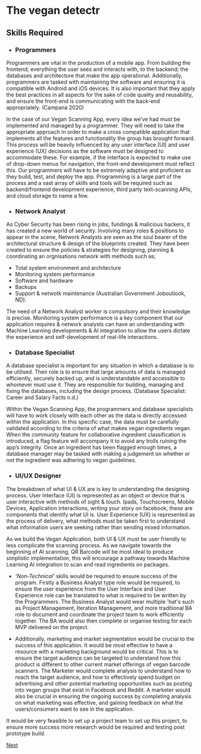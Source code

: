 # The vegan detectr

## Skills Required 

* ### Programmers 

Programmers are vital in the production of a mobile app. From building the frontend; everything the user sees and interacts with, to the backend; the databases and architecture that make the app operational. Additionally, programmers are tasked with maintaining the software and ensuring it is compatible with Android and iOS devices. It is also important that they apply the best practices in all aspects for the sake of code quality and reusability, and ensure the front-end is communicating with the back-end appropriately. (Campana 2020) 

In the case of our Vegan Scanning App, every idea we’ve had must be implemented and managed by a programmer. They will need to take the appropriate approach in order to make a cross compatible application that implements all the features and functionality the group has brought forward. This process will be heavily influenced by any user interface (UI) and user experience (UX) decisions as the software must be designed to accommodate these. For example, if the interface is expected to make use of drop-down menus for navigation, the front-end development must reflect this. Our programmers will have to be extremely adaptive and proficient as they build, test, and deploy the app. Programming is a large part of the process and a vast array of skills and tools will be required such as backend/frontend development experience, third party text-scanning APIs, and cloud storage to name a few.  

* ### Network Analyst 

As Cyber Security has been rising in jobs, fundings & malicious hackers, it has created a new world of security. Involving many roles & positions to appear in the scene, Network Analysts are seen as the soul bearer of the architectural structure & design of the blueprints created. They have been created to ensure the policies & strategies for designing, planning & coordinating an orgnisations network with methods such as; 

* Total system environment and architecture 
* Monitoring system performance 
* Software and hardware 
* Backups 
* Support & netwotk maintenance 
    (Australian Government Joboutlook, ND). 

The need of a Network Analyst worker is compulsory and their knowledge is precise. Monitoring system performance is a key component that our application requires & network analysts can have an understanding with Machine Learning developments & AI integration to allow the users dictate the experience and self-development of real-life interactions. 

* ### Database Specialist 

A database specialist is important for any situation in which a database is to be utilised. Their role is to ensure that large amounts of data is managed efficiently, securely backed up, and is understandable and accessible to whomever must use it. They are responsible for building, managing and fixing the databases, including the design process. (Database Specialist: Career and Salary Facts n.d.) 

Within the Vegan Scanning App, the programmers and database specialists will have to work closely with each other as the data is directly accessed within the application. In this specific case, the data must be carefully validated according to the criteria of what makes vegan ingredients vegan. When the community feature for collaborative ingredient classification is introduced, a flag feature will accompany it to avoid any trolls ruining the app’s integrity. Once an ingredient has been flagged enough times, a database manager may be tasked with making a judgement on whether or not the ingredient was adhering to vegan guidelines. 

* ### UI/UX Designer 

The breakdown of what UI & UX are is key to understanding the designing process. User Interface (UI) is represented as an object or device that is user interactive with methods of sight & touch. Ipads, Touchscreens, Mobile Devices, Application interactions, writing your story on facebook, these are components that identify what UI is. User Experience (UX) is represented as the process of delivery, what methods must be taken first to understand what information users are seeking rather than sending mixed information. 

As we build the Vegan Application, both UI & UX must be user friendly to less complicate the scanning process. As we navigate towards the beginning of AI scanning, QR Barcode will be most ideal to produce simplistic implementation, this will encourage a pathway towards Machine Learning AI integration to scan and read ingredients on packages. 

* _'Non-Technical'_ skills would be required to ensure success of the program. Firstly a Business Analyst type role would be required, to ensure the user experience from the User Interface and User Experience role can be translated to what is required to be written by the Programmers. The Business Analyst would wear multiple 'hat's such as Project Management, Iteration Management, and more traditional BA role to document and coordinate the project team to work efficiently together. The BA would also then complete or organise testing for each MVP delivered on the project.  

* Additionally, marketing and market segmentation would be crucial to the success of this application. It would be most effective to have a resource with a marketing background would be critical. This is to ensure the target audience can be targeted to understand how this product is different to other current market offerings of vegan barcode scanners. The Marketer would complete analysis to understand how to reach the target audience, and how to effectively spend budget on advertising and other potential marketing opportunities such as posting into vegan groups that exist in Facebook and Reddit. A marketer would also be crucial in ensuring the ongoing success by completing analysis on what marketing was effective, and gaining feedback on what the users/consumers want to see in the application.  

It would be very feasible to set up a project team to set up this project, to ensure more success more research would be required and testing post prototype build. 

[Next](/project/outcome.html)